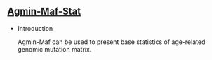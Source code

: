 ## [Agmin-Maf-Stat](/advance/agmin-maf-stat)

- Introduction

  Agmin-Maf can be used to present base statistics of age-related genomic mutation matrix.